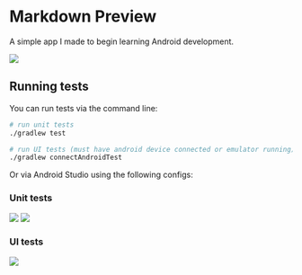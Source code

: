 # Markdown Preview

A simple app I made to begin learning Android development.

<img src="http://i.imgur.com/IIssGEH.png" />

<!--
<img src="http://i.imgur.com/yOMZKch.png" style="width:40%" />
<img src="http://i.imgur.com/IOEvhgx.png" style="width:40%" />
-->

## Running tests

You can run tests via the command line:

```bash
# run unit tests
./gradlew test

# run UI tests (must have android device connected or emulator running)
./gradlew connectAndroidTest
```

Or via Android Studio using the following configs:

### Unit tests

<img src="http://i.imgur.com/UZfUII7.png" />
<img src="http://i.imgur.com/MOSDrc6.png" />

### UI tests

<img src="http://i.imgur.com/Uwu90As.png" />
